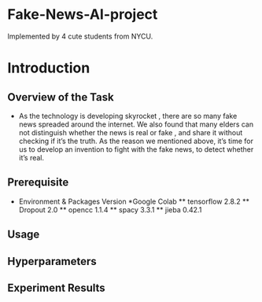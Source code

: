 # Fake-News-AI-project
Implemented by 4 cute students from NYCU.
# Introduction
## Overview of the Task
* As the technology is developing skyrocket , there are so many fake news spreaded around the internet. We also found that many elders can not distinguish whether the news is real or fake , and share it without checking if it’s the truth. As the reason we mentioned above, it’s time for us to develop an invention to fight with the fake news, to detect whether it’s real.
## Prerequisite
* Environment & Packages Version
*Google Colab
** tensorflow 2.8.2
** Dropout 2.0
** opencc 1.1.4
** spacy 3.3.1
** jieba 0.42.1
## Usage

## Hyperparameters

## Experiment Results
